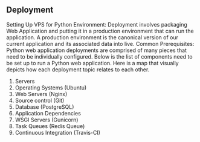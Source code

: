 ## Deployment
Setting Up VPS for Python Environment:
Deployment involves packaging Web Application and putting it in a production environment that can run the application. A production environment is the canonical version of our current application and its associated data into live.
Common Prerequisites:
Python web application deployments are comprised of many pieces that need to be individually configured. Below is the list of components need to be set up to run a Python web application. Here is a map that visually depicts how each deployment topic relates to each other.

1.	Servers
2.	Operating Systems (Ubuntu)
3.	Web Servers (Nginx)
4.	Source control (Git)
5.	Database (PostgreSQL)
6.	Application Dependencies
7.	WSGI Servers (Gunicorn)
8.	Task Queues (Redis Queue)
9.	Continuous Integration (Travis-CI)

